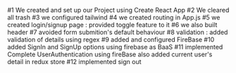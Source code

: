 #1
We created and set up our Project using Create React App
#2
We cleared all trash
#3
we configured tailwind
#4
we created routing in App.js
#5
we created login/signup page : provided toggle feature to it
#6
we also built header 
#7
avoided form submition's default behaviour
#8
validation : added validation of details using regex 
#9
added and configured FireBase 
#10
added SignIn and SignUp options using firebase as BaaS
#11
implemented Complete UserAuthentication using fireBase
also added current user's detail in redux store
#12
implemented sign out